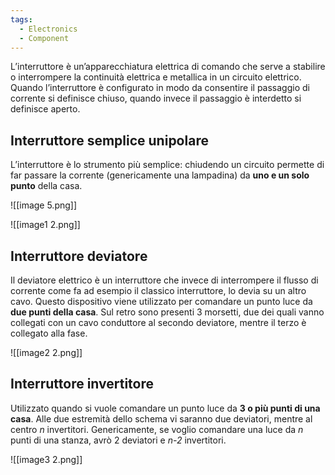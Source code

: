 ```yaml
---
tags:
  - Electronics
  - Component
---
```

L’interruttore è un’apparecchiatura elettrica di comando che serve a stabilire o interrompere la continuità elettrica e metallica in un circuito elettrico. Quando l’interruttore è configurato in modo da consentire il passaggio di corrente si definisce chiuso, quando invece il passaggio è interdetto si definisce aperto.

## Interruttore semplice unipolare

L’interruttore è lo strumento più semplice: chiudendo un circuito permette di far passare la corrente (genericamente una lampadina) da **uno e un solo punto** della casa.

![[image 5.png]]

![[image1 2.png]]

## Interruttore deviatore

Il deviatore elettrico è un interruttore che invece di interrompere il flusso di corrente come fa ad esempio il classico interruttore, lo devia su un altro cavo. Questo dispositivo viene utilizzato per comandare un punto luce da **due punti della casa**. Sul retro sono presenti 3 morsetti, due dei quali vanno collegati con un cavo conduttore al secondo deviatore, mentre il terzo è collegato alla fase.

![[image2 2.png]]

## Interruttore invertitore

Utilizzato quando si vuole comandare un punto luce da **3 o più punti di una casa**. Alle due estremità dello schema vi saranno due deviatori, mentre al centro *n* invertitori. Genericamente, se voglio comandare una luce da *n* punti di una stanza, avrò 2 deviatori e *n-2* invertitori.

![[image3 2.png]]
